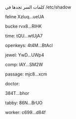 كلمات السر تجدها في 
/etc/shadow

feline
Xzluq...ueUA

bucke
rvx8...RIHK

time:
tQU...wtUjA7

openkeys:
4t4M...BtAcl

jewel:
YwD...UWp4

comp:
lAY...SM2W

passage:
mjc8...xcm

doctor:

384T...bhor

tabby:
86N...BrUO

worker:
c699...d84f

